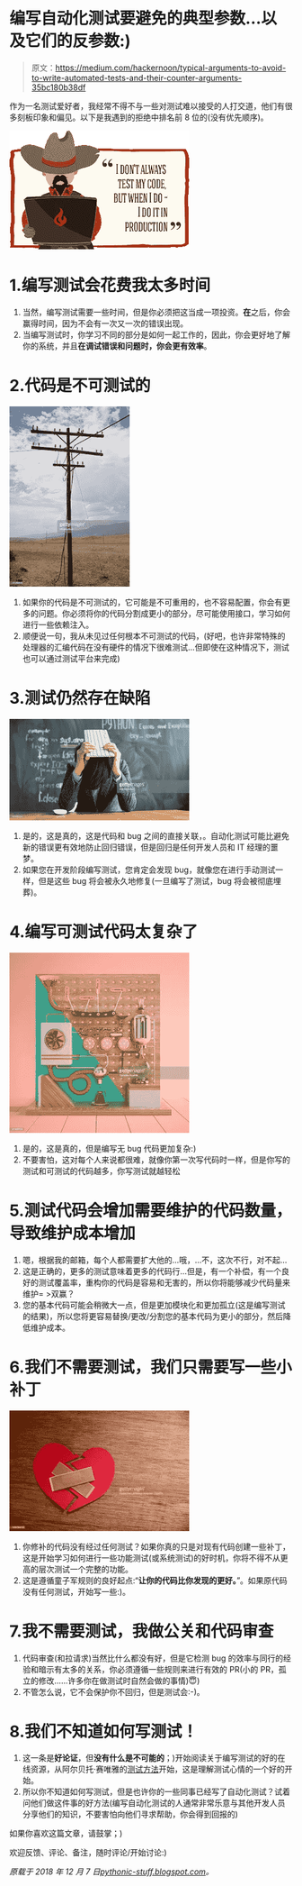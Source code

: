 # 编写自动化测试要避免的典型参数…以及它们的反参数:)

> 原文：<https://medium.com/hackernoon/typical-arguments-to-avoid-to-write-automated-tests-and-their-counter-arguments-35bc180b38df>

作为一名测试爱好者，我经常不得不与一些对测试难以接受的人打交道，他们有很多刻板印象和偏见。以下是我遇到的拒绝中排名前 8 位的(没有优先顺序)。

![](img/353a9c60cee5f1ab4b6082f0dfa81846.png)

# 1.编写测试会花费我太多时间

1.  当然，编写测试需要一些时间，但是你必须把这当成一项投资。**在**之后，你会赢得时间，因为不会有一次又一次的错误出现。
2.  当编写测试时，你学习不同的部分是如何一起工作的，因此，你会更好地了解你的系统，并且**在调试错误和问题时，你会更有效率**。

# 2.代码是不可测试的

![](img/17d582cb9122baace60e1f1556a9e757.png)

1.  如果你的代码是不可测试的，它可能是不可重用的，也不容易配置，你会有更多的问题。你必须将你的代码分割成更小的部分，尽可能使用接口，学习如何进行一些依赖注入。
2.  顺便说一句，我从未见过任何根本不可测试的代码，(好吧，也许非常特殊的处理器的汇编代码在没有硬件的情况下很难测试…但即使在这种情况下，测试也可以通过测试平台来完成)

# 3.测试仍然存在缺陷

![](img/6331732652460cade6b4a1e0887082fe.png)

1.  是的，这是真的，这是代码和 bug 之间的直接关联，。自动化测试可能比避免新的错误更有效地防止回归错误，但是回归是任何开发人员和 IT 经理的噩梦。
2.  如果您在开发阶段编写测试，您肯定会发现 bug，就像您在进行手动测试一样，但是这些 bug 将会被永久地修复(一旦编写了测试，bug 将会被彻底埋葬)。

# 4.编写可测试代码太复杂了

![](img/23486c2aec4a4fe2f610e9173f89ae0a.png)

1.  是的，这是真的，但是编写无 bug 代码更加复杂:)
2.  不要害怕，这对每个人来说都很难，就像你第一次写代码时一样，但是你写的测试和可测试的代码越多，你写测试就越轻松

# 5.测试代码会增加需要维护的代码数量，导致维护成本增加

1.  嗯，根据我的邮箱，每个人都需要扩大他的…哦，…不，这次不行，对不起…
2.  这是正确的，更多的测试意味着更多的代码行…但是，有一个补偿，有一个良好的测试覆盖率，重构你的代码是容易和无害的，所以你将能够减少代码量来维护= >双赢？
3.  您的基本代码可能会稍微大一点，但是更加模块化和更加孤立(这是编写测试的结果)，所以您将更容易替换/更改/分割您的基本代码为更小的部分，然后降低维护成本。

# 6.我们不需要测试，我们只需要写一些小补丁

![](img/680e80b2d0d1dce1ed4582530a55448a.png)

1.  你修补的代码没有经过任何测试？如果你真的只是对现有代码创建一些补丁，这是开始学习如何进行一些功能测试(或系统测试)的好时机，你将不得不从更高的层次测试一个完整的功能。
2.  这是遵循童子军规则的良好起点:“**让你的代码比你发现的更好。**”。如果原代码没有任何测试，开始写一些:)。

# 7.我不需要测试，我做公关和代码审查

1.  代码审查(和拉请求)当然比什么都没有好，但是它检测 bug 的效率与同行的经验和暗示有太多的关系，你必须遵循一些规则来进行有效的 PR(小的 PR，孤立的修改……许多你在做测试时自然会做的事情)😇)
2.  不管怎么说，它不会保护你不回归，但是测试会:-)。

# 8.我们不知道如何写测试！

1.  这一条是**好论证**，但**没有什么是不可能的**；)开始阅读关于编写测试的好的在线资源，从阿尔贝托·赛唯雅的[测试方法](https://www.artima.com/weblogs/viewpost.jsp?thread=203994)开始，这是理解测试心情的一个好的开始。
2.  所以你不知道如何写测试，但是也许你的一些同事已经写了自动化测试？试着问他们做这件事的好方法(编写自动化测试的人通常非常乐意与其他开发人员分享他们的知识，不要害怕向他们寻求帮助，你会得到回报的)

如果你喜欢这篇文章，请鼓掌；)

欢迎反馈、评论、备注，随时评论/开始讨论:)

*原载于 2018 年 12 月 7 日*[*pythonic-stuff.blogspot.com*](https://pythonic-stuff.blogspot.com/2018/12/typical-arguments-to-avoid-to-write.html)*。*